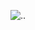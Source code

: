 ![..](http://www.plantuml.com/plantuml/proxy?cache=no&src=https://raw.githubusercontent.com/swissglider/angular_firestore_template/master/schema/adm_use_cases.wsd)
